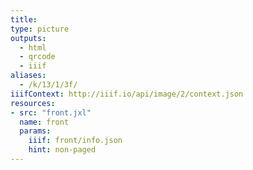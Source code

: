 ```yaml
---
title:
type: picture
outputs:
  - html
  - qrcode
  - iiif
aliases:
  - /k/13/1/3f/
iiifContext: http://iiif.io/api/image/2/context.json
resources:
- src: "front.jxl"
  name: front
  params:
    iiif: front/info.json
    hint: non-paged
---
```

